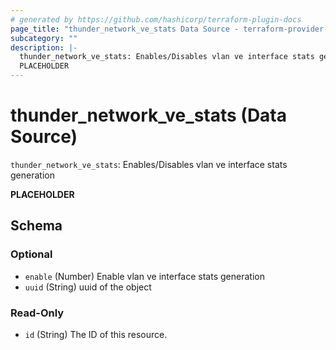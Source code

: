 ```yaml
---
# generated by https://github.com/hashicorp/terraform-plugin-docs
page_title: "thunder_network_ve_stats Data Source - terraform-provider-thunder"
subcategory: ""
description: |-
  thunder_network_ve_stats: Enables/Disables vlan ve interface stats generation
  PLACEHOLDER
---
```


# thunder_network_ve_stats (Data Source)

`thunder_network_ve_stats`: Enables/Disables vlan ve interface stats generation

__PLACEHOLDER__



<!-- schema generated by tfplugindocs -->
## Schema

### Optional

- `enable` (Number) Enable vlan ve interface stats generation
- `uuid` (String) uuid of the object

### Read-Only

- `id` (String) The ID of this resource.


